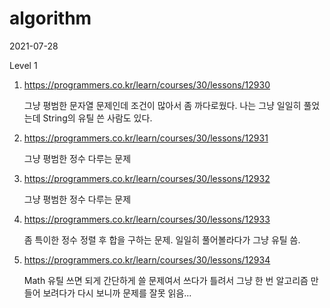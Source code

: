 # algorithm

2021-07-28

Level 1

1. https://programmers.co.kr/learn/courses/30/lessons/12930

   그냥 평범한 문자열 문제인데 조건이 많아서 좀 까다로웠다. 나는 그냥 일일히 풀었는데 String의 유틸 쓴 사람도 있다.

2. https://programmers.co.kr/learn/courses/30/lessons/12931

   그냥 평범한 정수 다루는 문제

3. https://programmers.co.kr/learn/courses/30/lessons/12932

   그냥 평범한 정수 다루는 문제

4. https://programmers.co.kr/learn/courses/30/lessons/12933

   좀 특이한 정수 정렬 후 합을 구하는 문제. 일일히 풀어볼라다가 그냥 유틸 씀.

5. https://programmers.co.kr/learn/courses/30/lessons/12934

   Math 유틸 쓰면 되게 간단하게 쓸 문제여서 쓰다가 틀려서 그냥 한 번 알고리즘 만들어 보려다가 다시 보니까 문제를 잘못 읽음...